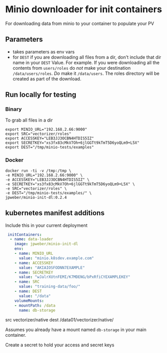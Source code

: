 # Minio downloader for init containers

For downloading data from minio to your container to populate your PV

## Parameters

* takes parameters as env vars
* for `DEST` if you are downloading all files from a dir, don't include that dir name in your `DEST` Value. For example. If you were downloading all the contents from `users/roles` do _not_ make your destination `/data/users/roles`. *Do* make it `/data/users`. The roles directory will be created as part of the download. 

## Run locally for testing
### Binary
To grab all files in a dir
```
export MINIO_URL="192.168.2.66:9000"
export SRC="vectorizer/roles"
export ACCESSKEY="LEB3JJ3OCBN4HTDIS5IZ"
export SECRETKEY="xs3fx83cMkV7Oh+6jlGGTt9kTmT5D6yoQLm9+L5X"
export DEST="/tmp/minio-tests/examples"
```

### Docker

``` shell
docker run -ti -v /tmp:/tmp \
-e MINIO_URL="192.168.2.66:9000" \
-e ACCESSKEY="LEB3JJ3OCBN4HTDIS5IZ" \
-e SECRETKEY="xs3fx83cMkV7Oh+6jlGGTt9kTmT5D6yoQLm9+L5X" \
-e SRC="vectorizer/roles" \
-e DEST="/tmp/minio-tests/examples/" \
jpweber/minio-init-dl:0.2.4
```

## kubernetes manifest additions

Include this in your current deployment

``` yaml
 initContainers:
  - name: data-loader
    image: jpweber/minio-init-dl
    env:
    - name: MINIO_URL
      value: "minio.k8sdev.example.com"
    - name: ACCESSKEY
      value: "AKIAIOSFODNN7EXAMPLE"
    - name: SECRETKEY
      value: "wJalrXUtnFEMI/K7MDENG/bPxRfiCYEXAMPLEKEY"
    - name: SRC
      value: "training-data/foo/"
    - name: DEST
      value: "/data"
    volumeMounts:
    - mountPath: /data
      name: db-storage
```
src vectorizer/native
dest /data01/vectorizer/native/

Assumes you already have a mount named `db-storage` in your main container. 

Create a secret to hold your access and secret keys